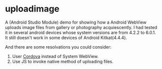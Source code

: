 # uploadimage

A (Android Studio Module) demo for showing how a Android WebView uploads image files from gallery or photography acquiescently. I had tested it in several android devices whose system versions are from 4.2.2 to 6.0.1. It still doesn't work in some devices of Android Kitkat(4.4.4). 


And there are some resolvations you could consider: 

1. User [Cordova](http://cordova.apache.org/) instead of System WebView.
2. Use JS to invoke native method of uploading files.
